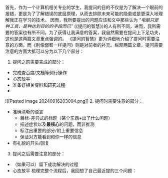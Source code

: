 首先，作为一个计算机相关专业的学生，我提问的目的不仅是为了解决一个眼前的报错，更是为了了解错误的底层原理，从而去排除未来可能的隐患或是更深入地理解我正在学习的技术。 因而，我所要提出的问题应该和文中那些认为 *“电脑只是种工具，是种达到目的的手段而已”* (《提问的智慧》)的人有所不同，进而，我所需要的答案也有所不同。为了获得让我满意的答案，我自然需要在提问上下足功夫，这也是这两篇文章重点强调的。
《提问的智慧》更为详细地介绍了提问时需要注意的方面，而《别像弱智一样提问》则是对前者的补充。纵观两篇文章，提问需要注意的方面大抵可以分为以下几个部分：
1. 提问之前需要完成的部分：
- 完成查百度/文档等例行操作
- 心态放平
- 准备好相关资料和研究过程
- 
![[Pasted image 20240916203004.png]]
2. 提问时需要注意的部分：
- 准确清晰的语言
	- 目标-差异式的标题（某个东西+出了什么问题）
	- 描述症状以及**最核心**的问题，而非推测
	- 标注出重要的部分/附上重要信息
	- 保证对方能看到和你一样的信息
- 有礼貌的开头/回复
3. 提问之后需要注意的部分：
- （如果可以）留下成功解决的过程
- 心态放平
梳理完整个流程后，我回想了自己最近提的三个问题：

